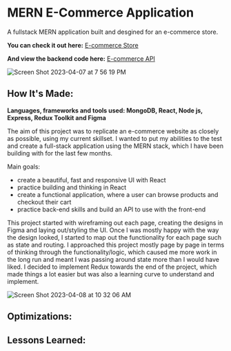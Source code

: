# MERN E-Commerce Application

A fullstack MERN application built and desgined for an e-commerce store.

**You can check it out here:** [E-commerce Store](https://e-commerce-hwm.vercel.app/)

**And view the backend code here:** [E-commerce API](https://github.com/hun-ah/e-commerce-api)

![Screen Shot 2023-04-07 at 7 56 19 PM](https://user-images.githubusercontent.com/103898493/230693891-29bd2729-837d-4624-a2d0-9939608e9beb.png)

## How It's Made:
**Languages, frameworks and tools used: MongoDB, React, Node js, Express, Redux Toolkit and Figma**

The aim of this project was to replicate an e-commerce website as closely as possible, using my current skillset. I wanted to put my abilities to the
test and create a full-stack application using the MERN stack, which I have been building with for the last few months.

Main goals:
- create a beautiful, fast and responsive UI with React
- practice building and thinking in React
- create a functional application, where a user can browse products and checkout their cart
- practice back-end skills and build an API to use with the front-end

This project started with wireframing out each page, creating the designs in Figma and laying out/styling the UI. Once I was mostly happy with the way the
design looked, I started to map out the functionality for each page such as state and routing. I approached this project mostly page by page in terms of
thinking through the functionality/logic, which caused me more work in the long run and meant I was passing around state more than I would have liked. I 
decided to implement Redux towards the end of the project, which made things a lot easier but was also a learning curve to understand and implement.

![Screen Shot 2023-04-08 at 10 32 06 AM](https://user-images.githubusercontent.com/103898493/230726837-ac0cc378-5416-498e-b947-a84ef7245ed1.png)

## Optimizations:


## Lessons Learned:
